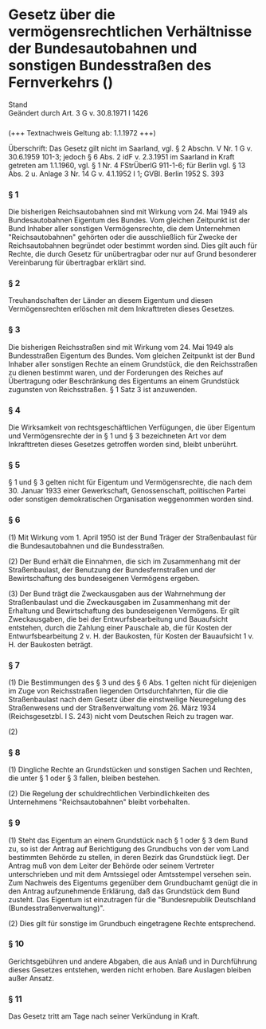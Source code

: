 Gesetz über die vermögensrechtlichen Verhältnisse der Bundesautobahnen und sonstigen Bundesstraßen des Fernverkehrs ()
======================================================================================================================

Stand  
Geändert durch Art. 3 G v. 30.8.1971 I 1426

### 

(+++ Textnachweis Geltung ab: 1.1.1972 +++)

Überschrift: Das Gesetz gilt nicht im Saarland, vgl. § 2 Abschn. V Nr. 1 G v. 30.6.1959 101-3; jedoch § 6 Abs. 2 idF v. 2.3.1951 im Saarland in Kraft getreten am 1.1.1960, vgl. § 1 Nr. 4 FStrÜberlG 911-1-6; für Berlin vgl. § 13 Abs. 2 u. Anlage 3 Nr. 14 G v. 4.1.1952 I 1; GVBl. Berlin 1952 S. 393

### § 1

Die bisherigen Reichsautobahnen sind mit Wirkung vom 24. Mai 1949 als Bundesautobahnen Eigentum des Bundes. Vom gleichen Zeitpunkt ist der Bund Inhaber aller sonstigen Vermögensrechte, die dem Unternehmen "Reichsautobahnen" gehörten oder die ausschließlich für Zwecke der Reichsautobahnen begründet oder bestimmt worden sind. Dies gilt auch für Rechte, die durch Gesetz für unübertragbar oder nur auf Grund besonderer Vereinbarung für übertragbar erklärt sind.

### § 2

Treuhandschaften der Länder an diesem Eigentum und diesen Vermögensrechten erlöschen mit dem Inkrafttreten dieses Gesetzes.

### § 3

Die bisherigen Reichsstraßen sind mit Wirkung vom 24. Mai 1949 als Bundesstraßen Eigentum des Bundes. Vom gleichen Zeitpunkt ist der Bund Inhaber aller sonstigen Rechte an einem Grundstück, die den Reichsstraßen zu dienen bestimmt waren, und der Forderungen des Reiches auf Übertragung oder Beschränkung des Eigentums an einem Grundstück zugunsten von Reichsstraßen. § 1 Satz 3 ist anzuwenden.

### § 4

Die Wirksamkeit von rechtsgeschäftlichen Verfügungen, die über Eigentum und Vermögensrechte der in § 1 und § 3 bezeichneten Art vor dem Inkrafttreten dieses Gesetzes getroffen worden sind, bleibt unberührt.

### § 5

§ 1 und § 3 gelten nicht für Eigentum und Vermögensrechte, die nach dem 30. Januar 1933 einer Gewerkschaft, Genossenschaft, politischen Partei oder sonstigen demokratischen Organisation weggenommen worden sind.

### § 6

(1) Mit Wirkung vom 1. April 1950 ist der Bund Träger der Straßenbaulast für die Bundesautobahnen und die Bundesstraßen.

(2) Der Bund erhält die Einnahmen, die sich im Zusammenhang mit der Straßenbaulast, der Benutzung der Bundesfernstraßen und der Bewirtschaftung des bundeseigenen Vermögens ergeben.

(3) Der Bund trägt die Zweckausgaben aus der Wahrnehmung der Straßenbaulast und die Zweckausgaben im Zusammenhang mit der Erhaltung und Bewirtschaftung des bundeseigenen Vermögens. Er gilt Zweckausgaben, die bei der Entwurfsbearbeitung und Bauaufsicht entstehen, durch die Zahlung einer Pauschale ab, die für Kosten der Entwurfsbearbeitung 2 v. H. der Baukosten, für Kosten der Bauaufsicht 1 v. H. der Baukosten beträgt.

### § 7

(1) Die Bestimmungen des § 3 und des § 6 Abs. 1 gelten nicht für diejenigen im Zuge von Reichsstraßen liegenden Ortsdurchfahrten, für die die Straßenbaulast nach dem Gesetz über die einstweilige Neuregelung des Straßenwesens und der Straßenverwaltung vom 26. März 1934 (Reichsgesetzbl. I S. 243) nicht vom Deutschen Reich zu tragen war.

(2)

### § 8

(1) Dingliche Rechte an Grundstücken und sonstigen Sachen und Rechten, die unter § 1 oder § 3 fallen, bleiben bestehen.

(2) Die Regelung der schuldrechtlichen Verbindlichkeiten des Unternehmens "Reichsautobahnen" bleibt vorbehalten.

### § 9

(1) Steht das Eigentum an einem Grundstück nach § 1 oder § 3 dem Bund zu, so ist der Antrag auf Berichtigung des Grundbuchs von der vom Land bestimmten Behörde zu stellen, in deren Bezirk das Grundstück liegt. Der Antrag muß von dem Leiter der Behörde oder seinem Vertreter unterschrieben und mit dem Amtssiegel oder Amtsstempel versehen sein. Zum Nachweis des Eigentums gegenüber dem Grundbuchamt genügt die in den Antrag aufzunehmende Erklärung, daß das Grundstück dem Bund zusteht. Das Eigentum ist einzutragen für die "Bundesrepublik Deutschland (Bundesstraßenverwaltung)".

(2) Dies gilt für sonstige im Grundbuch eingetragene Rechte entsprechend.

### § 10

Gerichtsgebühren und andere Abgaben, die aus Anlaß und in Durchführung dieses Gesetzes entstehen, werden nicht erhoben. Bare Auslagen bleiben außer Ansatz.

### § 11

Das Gesetz tritt am Tage nach seiner Verkündung in Kraft.
